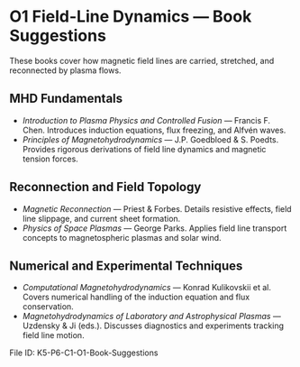 # O1 Field-Line Dynamics — Book Suggestions

These books cover how magnetic field lines are carried, stretched, and reconnected by plasma flows.

## MHD Fundamentals
- *Introduction to Plasma Physics and Controlled Fusion* — Francis F. Chen. Introduces induction equations, flux freezing, and Alfvén waves.
- *Principles of Magnetohydrodynamics* — J.P. Goedbloed & S. Poedts. Provides rigorous derivations of field line dynamics and magnetic tension forces.

## Reconnection and Field Topology
- *Magnetic Reconnection* — Priest & Forbes. Details resistive effects, field line slippage, and current sheet formation.
- *Physics of Space Plasmas* — George Parks. Applies field line transport concepts to magnetospheric plasmas and solar wind.

## Numerical and Experimental Techniques
- *Computational Magnetohydrodynamics* — Konrad Kulikovskii et al. Covers numerical handling of the induction equation and flux conservation.
- *Magnetohydrodynamics of Laboratory and Astrophysical Plasmas* — Uzdensky & Ji (eds.). Discusses diagnostics and experiments tracking field line motion.

File ID: K5-P6-C1-O1-Book-Suggestions
